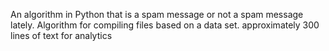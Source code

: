 An algorithm in Python that is a spam message or not a spam message lately. Algorithm for compiling files based on a data set. approximately 300 lines of text for analytics
